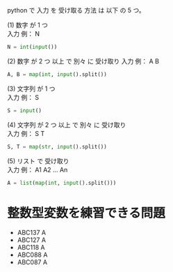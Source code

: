 python で 入力 を 受け取る 方法 は 以下 の 5 つ。

(1) 数字 が 1 つ  
入力 例： N  

```python
N = int(input())
```

(2) 数字 が 2 つ 以上 で 別々 に 受け取り
入力 例： A B

```python
A, B = map(int, input().split())
```

(3) 文字列 が 1 つ  
入力 例： S

```python
S = input()
```

(4) 文字列 が 2 つ 以上 で 別々 に 受け取り  
入力 例： S T

```python
S, T = map(str, input().split()) 
```

(5) リスト で 受け取り  
入力 例： A1 A2 … An

```python
A = list(map(int, input().split()))
```

# 整数型変数を練習できる問題
- ABC137 A
- ABC127 A
- ABC118 A
- ABC088 A
- ABC087 A
